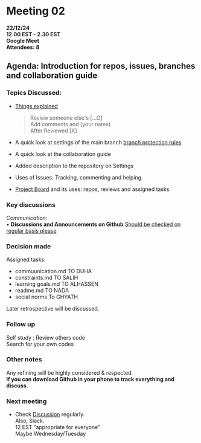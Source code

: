 # **Meeting 02**

**22/12/24  
12.00 EST - 2.30 EST  
Google Meet  
Attendees: 8**

## **Agenda:**  Introduction for repos, issues, branches and collaboration guide

### **Topics Discussed:**

+ [Things explained](<https://docs.google.com/document/d/1Bkv-76t8xZd7iJd3tuNhtSNNrfnXSk4VMd-ZgJy3lDQ/edit?tab=t.0#heading=h.nqzd4xaw40a>)
   > Review someone else's [...O]  
   Add comments and (your name)  
   After Reviewed [X]

+ A quick look at settings of the main branch [branch protection rules](https://github.com/MIT-Emerging-Talent/ET6-foundations-group-28/settings/branches)
+ A quick look at the collaboration guide

+ Added  description to the repository on Settings
+ Uses of Issues: Tracking, commenting and helping.
+ [Project Board](https://github.com/orgs/MIT-Emerging-Talent/projects/127/views/1)
and its uses: repos, reviews and assigned tasks

### Key discussions

_Communication:_  
• **Discussions and Announcements on Github**
[Should be checked on regular basis please](https://github.com/MIT-Emerging-Talent/ET6-foundations-group-28/discussions)

### Decision made

Assigned tasks:  

+ commuunication.md TO DUHA
+ constraints.md  TO SALIH
+ learning goals.md  TO ALHASSEN
+ readme.md  TO NADA
+ social norms To GHYATH

Later retrospective will be discussed.

### Follow up

Self study : Review others code  
Search for your own codes

### Other notes

Any refining will be highly considered & respected.  
**If you can download Github in your phone to track everything and discuss.**

### Next meeting

+ Check [Discussion](https://github.com/MIT-Emerging-Talent/ET6-foundations-group-28/discussions)
regularly.  
Also, Slack.  
12 EST “appropriate for everyone”  
Maybe Wednesday/Tuesday
